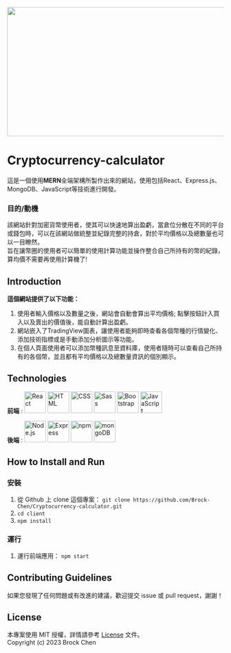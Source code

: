 <div align="center">
	<img src="https://user-images.githubusercontent.com/127864312/236005587-fc2aef54-bb6a-462a-9158-cddc54fbca6c.jpg" alt="Editor" width="1300" height="300">
</div>

# Cryptocurrency-calculator
這是一個使用**MERN**全端架構所製作出來的網站，使用包括React、Express.js、MongoDB、JavaScript等技術進行開發。<br/>

### 目的/動機
該網站針對加密貨幣使用者，使其可以快速地算出盈虧，當倉位分散在不同的平台或錢包時，可以在該網站做統整並紀錄完整的持倉，對於平均價格以及總數量也可以一目瞭然。<br/>
旨在讓幣圈的使用者可以簡單的使用計算功能並操作整合自己所持有的幣的紀錄，算均價不需要再使用計算機了!

## Introduction
**這個網站提供了以下功能：**
1. 使用者輸入價格以及數量之後，網站會自動會算出平均價格; 點擊按鈕計入買入以及賣出的價值後，能自動計算出盈虧。
2. 網站嵌入了TradingView圖表，讓使用者能夠即時查看各個幣種的行情變化、添加技術指標或是手動添加分析圖示等功能。
3. 在個人頁面使用者可以添加幣種訊息至資料庫，使用者隨時可以查看自己所持有的各個幣，並且都有平均價格以及總數量資訊的個別顯示。

## Technologies
**前端** : <img height="50" src="https://user-images.githubusercontent.com/25181517/183897015-94a058a6-b86e-4e42-a37f-bf92061753e5.png" alt="React" title="React" />
<img height="50" src="https://user-images.githubusercontent.com/25181517/192158954-f88b5814-d510-4564-b285-dff7d6400dad.png" alt="HTML" title="HTML" />
<img height="50" src="https://user-images.githubusercontent.com/25181517/183898674-75a4a1b1-f960-4ea9-abcb-637170a00a75.png" alt="CSS" title="CSS" />
<img height="50" src="https://user-images.githubusercontent.com/25181517/192158956-48192682-23d5-4bfc-9dfb-6511ade346bc.png" alt="Sass" title="Sass" />
<img height="50" src="https://user-images.githubusercontent.com/25181517/183898054-b3d693d4-dafb-4808-a509-bab54cf5de34.png" alt="Bootstrap" title="Bootstrap" />
<img height="50" src="https://user-images.githubusercontent.com/25181517/117447155-6a868a00-af3d-11eb-9cfe-245df15c9f3f.png" alt="JavaScript" title="JavaScript" /><br/>


**後端** : <img height="50" src="https://user-images.githubusercontent.com/25181517/183568594-85e280a7-0d7e-4d1a-9028-c8c2209e073c.png" alt="Node.js" title="Node.js" />
<img height="50" src="https://user-images.githubusercontent.com/25181517/183859966-a3462d8d-1bc7-4880-b353-e2cbed900ed6.png" alt="Express" title="Express" />
<img height="50" src="https://user-images.githubusercontent.com/25181517/121401671-49102800-c959-11eb-9f6f-74d49a5e1774.png" alt="npm" title="npm" />
<img height="50" src="https://user-images.githubusercontent.com/25181517/182884177-d48a8579-2cd0-447a-b9a6-ffc7cb02560e.png" alt="mongoDB" title="mongoDB" />

## How to Install and Run
### 安裝

1. 從 Github 上 clone 這個專案：
`git clone https://github.com/Brock-Chen/Cryptocurrency-calculator.git`
2. `cd client`
3. `npm install`

### 運行

1. 運行前端應用：
`npm start`

## Contributing Guidelines
如果您發現了任何問題或有改進的建議，歡迎提交 issue 或 pull request，謝謝！

## License
本專案使用 MIT 授權，詳情請參考 [License](https://github.com/FlowiseAI/Flowise/blob/main/LICENSE.md) 文件。<br/>
Copyright (c) 2023 Brock Chen
